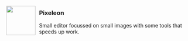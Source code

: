 <div style="display: flex; align-items: center; gap: 10px;">
  <img src="https://github.com/user-attachments/assets/b77645de-99a4-49b4-a08f-c89ea149d27a" width="80"/>
  <div>
    <h3>Pixeleon</h3>
    <p>Small editor focussed on small images with some tools that speeds up work.</p>
  </div>
</div>
